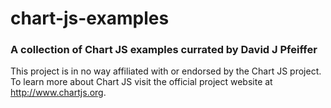 # chart-js-examples
### A collection of Chart JS examples currated by David J Pfeiffer

This project is in no way affiliated with or endorsed by the Chart JS project. To learn more about Chart JS visit the official project website at http://www.chartjs.org.
